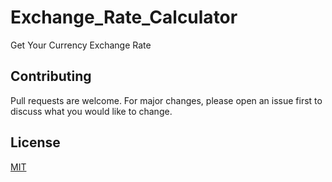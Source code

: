 # Exchange_Rate_Calculator

Get Your Currency Exchange Rate


## Contributing

Pull requests are welcome. For major changes, please open an issue first
to discuss what you would like to change.


## License

[MIT](https://choosealicense.com/licenses/mit/)
